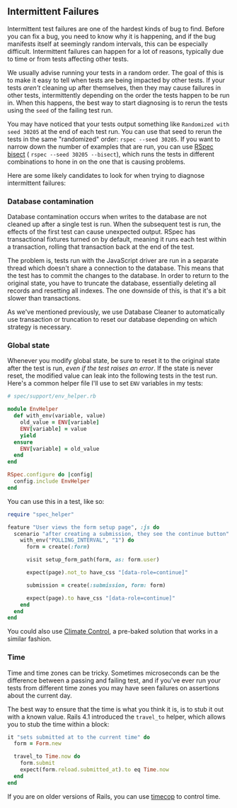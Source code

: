 ## Intermittent Failures

Intermittent test failures are one of the hardest kinds of bug to find. Before
you can fix a bug, you need to know why it is happening, and if the bug
manifests itself at seemingly random intervals, this can be especially
difficult. Intermittent failures can happen for a lot of reasons, typically due
to time or from tests affecting other tests.

We usually advise running your tests in a random order. The goal of this is to
make it easy to tell when tests are being impacted by other tests. If your tests
_aren't_ cleaning up after themselves, then they may cause failures in other
tests, intermittently depending on the order the tests happen to be run in. When
this happens, the best way to start diagnosing is to rerun the tests using the
`seed` of the failing test run.

You may have noticed that your tests output something like `Randomized with seed
30205` at the end of each test run. You can use that seed to rerun the tests in
the same "randomized" order: `rspec --seed 30205`. If you want to narrow down
the number of examples that are run, you can use [RSpec
bisect](https://relishapp.com/rspec/rspec-core/v/3-3/docs/command-line/bisect) (
`rspec --seed 30205 --bisect`), which runs the tests in different combinations
to hone in on the one that is causing problems.

Here are some likely candidates to look for when trying to diagnose intermittent
failures:

### Database contamination

Database contamination occurs when writes to the database are not cleaned up
after a single test is run. When the subsequent test is run, the effects of the
first test can cause unexpected output. RSpec has transactional fixtures turned
on by default, meaning it runs each test within a transaction, rolling that
transaction back at the end of the test.

The problem is, tests run with the JavaScript driver are run in a separate
thread which doesn't share a connection to the database. This means that the
test has to commit the changes to the database. In order to return to the
original state, you have to truncate the database, essentially deleting all
records and resetting all indexes. The one downside of this, is that it's a bit
slower than transactions.

As we've mentioned previously, we use Database Cleaner to automatically use
transaction or truncation to reset our database depending on which strategy is
necessary.

### Global state

Whenever you modify global state, be sure to reset it to the original state
after the test is run, _even if the test raises an error_. If the state is never
reset, the modified value can leak into the following tests in the test run.
Here's a common helper file I'll use to set `ENV` variables in my tests:

```ruby
# spec/support/env_helper.rb

module EnvHelper
  def with_env(variable, value)
    old_value = ENV[variable]
    ENV[variable] = value
    yield
  ensure
    ENV[variable] = old_value
  end
end

RSpec.configure do |config|
  config.include EnvHelper
end
```

You can use this in a test, like so:

```ruby
require "spec_helper"

feature "User views the form setup page", :js do
  scenario "after creating a submission, they see the continue button" do
    with_env("POLLING_INTERVAL", "1") do
      form = create(:form)

      visit setup_form_path(form, as: form.user)

      expect(page).not_to have_css "[data-role=continue]"

      submission = create(:submission, form: form)

      expect(page).to have_css "[data-role=continue]"
    end
  end
end
```

You could also use [Climate
Control](https://github.com/thoughtbot/climate_control), a pre-baked solution
that works in a similar fashion.

### Time

Time and time zones can be tricky. Sometimes microseconds can be the difference
between a passing and failing test, and if you've ever run your tests from
different time zones you may have seen failures on assertions about the current
day.

The best way to ensure that the time is what you think it is, is to stub it out
with a known value. Rails 4.1 introduced the `travel_to` helper, which allows
you to stub the time within a block:

```ruby
it "sets submitted at to the current time" do
  form = Form.new

  travel_to Time.now do
    form.submit
    expect(form.reload.submitted_at).to eq Time.now
  end
end
```

If you are on older versions of Rails, you can use
[timecop](https://github.com/travisjeffery/timecop) to control time.
